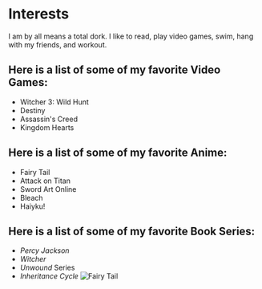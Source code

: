# Interests
I am by all means a total dork. I like to read, play video games, swim, hang with my friends, and workout.

## Here is a list of some of my favorite Video Games:
* Witcher 3: Wild Hunt
* Destiny 
* Assassin's Creed
* Kingdom Hearts

## Here is a list of some of my favorite Anime: 
* Fairy Tail
* Attack on Titan
* Sword Art Online
* Bleach
* Haiyku!

## Here is a list of some of my favorite Book Series:
* _Percy Jackson_
* _Witcher_
* _Unwound_ Series
* _Inheritance Cycle_
![Fairy Tail](https://www.google.com/imgres?imgurl=https%3A%2F%2Fsmallimg.pngkey.com%2Fpng%2Fsmall%2F175-1751090_natsu-in-fairy-tail-logo-symbol-fairy-tail.png&imgrefurl=https%3A%2F%2Fwww.pngkey.com%2Fpngs%2Ffairy-tail-logo%2F&tbnid=3ka5J71sq-Zw6M&vet=12ahUKEwiKl7iv6bDwAhWVU80KHUmpDIkQMygPegUIARD6AQ..i&docid=kSkZo4jk4BXheM&w=300&h=337&q=fairy%20tail%20logo&ved=2ahUKEwiKl7iv6bDwAhWVU80KHUmpDIkQMygPegUIARD6AQ)

